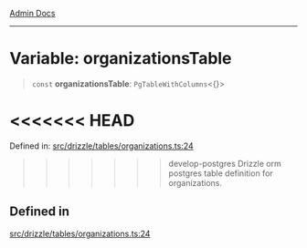 [Admin Docs](/)

***

# Variable: organizationsTable

> `const` **organizationsTable**: `PgTableWithColumns`\<\{\}\>

<<<<<<< HEAD
=======
Defined in: [src/drizzle/tables/organizations.ts:24](https://github.com/PalisadoesFoundation/talawa-api/blob/37e2d6abe1cabaa02f97a3c6c418b81e8fcb5a13/src/drizzle/tables/organizations.ts#L24)

>>>>>>> develop-postgres
Drizzle orm postgres table definition for organizations.

## Defined in

[src/drizzle/tables/organizations.ts:24](https://github.com/NishantSinghhhhh/talawa-api/blob/ff0f1d6ae21d3428519b64e42fe3bfdff573cb6e/src/drizzle/tables/organizations.ts#L24)
